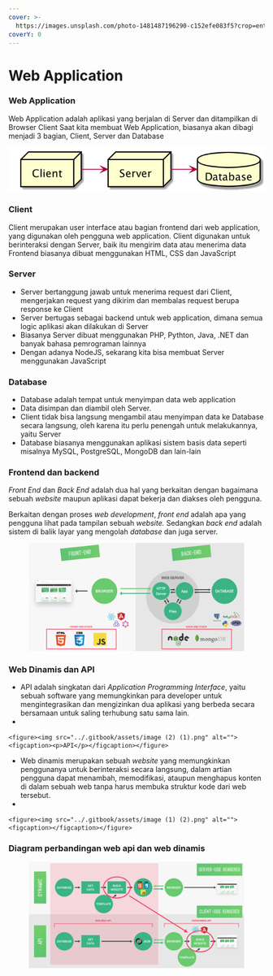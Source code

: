 ```yaml
---
cover: >-
  https://images.unsplash.com/photo-1481487196290-c152efe083f5?crop=entropy&cs=tinysrgb&fm=jpg&ixid=MnwxOTcwMjR8MHwxfHNlYXJjaHw5fHx3ZWJzaXRlfGVufDB8fHx8MTY1OTM1NjE2NA&ixlib=rb-1.2.1&q=80
coverY: 0
---
```


# Web Application

### Web Application

Web Application adalah aplikasi yang berjalan di Server dan ditampilkan di Browser Client Saat kita membuat Web Application, biasanya akan dibagi menjadi 3 bagian, Client, Server dan Database

![Diagram Web Application](../.gitbook/assets/webapp.png)

### Client

Client merupakan user interface atau bagian frontend dari web application, yang digunakan oleh pengguna web application. Client digunakan untuk berinteraksi dengan Server, baik itu mengirim data atau menerima data Frontend biasanya dibuat menggunakan HTML, CSS dan JavaScript

### Server

* Server bertanggung jawab untuk menerima request dari Client, mengerjakan request yang dikirim dan membalas request berupa response ke Client
* Server bertugas sebagai backend untuk web application, dimana semua logic aplikasi akan dilakukan di Server&#x20;
* Biasanya Server dibuat menggunakan PHP, Pythton, Java, .NET dan banyak bahasa pemrograman lainnya&#x20;
* Dengan adanya NodeJS, sekarang kita bisa membuat Server menggunakan JavaScript

### Database

* Database adalah tempat untuk menyimpan data web application
* Data disimpan dan diambil oleh Server.
* Client tidak bisa langsung mengambil atau menyimpan data ke Database secara langsung, oleh karena itu perlu penengah untuk melakukannya, yaitu Server
* Database biasanya menggunakan aplikasi sistem basis data seperti misalnya MySQL, PostgreSQL, MongoDB dan lain-lain

### Frontend dan backend

_Front End_ dan _Back End_ adalah dua hal yang berkaitan dengan bagaimana sebuah _website_ maupun aplikasi dapat bekerja dan diakses oleh pengguna.

Berkaitan dengan proses _web development_, _front end_ adalah apa yang pengguna lihat pada tampilan sebuah _website._ Sedangkan _back end_ adalah sistem di balik layar yang mengolah _database_ dan juga server.

<figure><img src="../.gitbook/assets/image (3).png" alt=""><figcaption></figcaption></figure>

### Web Dinamis dan API

* API adalah singkatan dari _Application Programming Interface_, yaitu sebuah software yang memungkinkan para developer untuk mengintegrasikan dan mengizinkan dua aplikasi yang berbeda secara bersamaan untuk saling terhubung satu sama lain.
*

    <figure><img src="../.gitbook/assets/image (2) (1).png" alt=""><figcaption><p>API</p></figcaption></figure>
* Web dinamis merupakan sebuah _website_ yang memungkinkan penggunanya untuk berinteraksi secara langsung, dalam artian pengguna dapat menambah, memodifikasi, ataupun menghapus konten di dalam sebuah web tanpa harus membuka struktur kode dari web tersebut.&#x20;
*

    <figure><img src="../.gitbook/assets/image (1) (2).png" alt=""><figcaption></figcaption></figure>

### Diagram perbandingan web api dan web dinamis

<figure><img src="../.gitbook/assets/image (1) (1).png" alt=""><figcaption></figcaption></figure>
